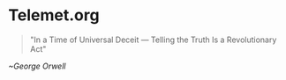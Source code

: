 # Telemet.org

> "In a Time of Universal Deceit — Telling the Truth Is a Revolutionary Act"

*~George Orwell*